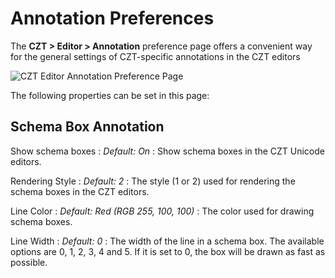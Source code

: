 # Annotation Preferences

The **CZT > Editor > Annotation** preference page offers a convenient way for the general settings
of CZT-specific annotations in the CZT editors

![CZT Editor Annotation Preference Page](../../../images/pref_annotation.png)

The following properties can be set in this page:

## Schema Box Annotation

Show schema boxes
:   _Default: On_
:   Show schema boxes in the CZT Unicode editors.

Rendering Style
:   _Default: 2_
:   The style (1 or 2) used for rendering the schema boxes in the CZT editors.

Line Color
:   _Default: Red (RGB 255, 100, 100)_
:   The color used for drawing schema boxes.

Line Width
:   _Default: 0_
:   The width of the line in a schema box. The available options are 0, 1, 2, 3, 4 and 5. If it is
    set to 0, the box will be drawn as fast as possible.
